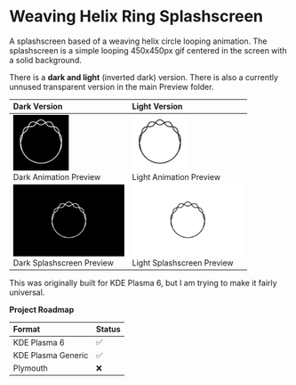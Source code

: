 # Weaving Helix Ring Splashscreen
A splashscreen based of a weaving helix circle looping animation. The splashscreen is a simple looping 450x450px gif centered in the screen with a solid background.

There is a **dark and light** (inverted dark) version. There is also a currently unnused transparent version in the main Preview folder.

| Dark Version | Light Version |
|:----------|:----------|
| <img src="Previews/Helix-Ring-Dark-Animated-Preview.gif" alt="Preview" width="100"> <br> Dark Animation Preview | <img src="Previews/Helix-Ring-Light-Animated-Preview.gif" alt="Preview" width="100"> <br> Light Animation Preview |
| <img src="Previews/Helix-Ring-Dark-Preview.png" alt="Preview" width="200"> <br> Dark Splashscreen Preview | <img src="Previews/Helix-Ring-Light-Preview.png" alt="Preview" width="200"> <br> Light Splashscreen Preview |

This was originally built for KDE Plasma 6, but I am trying to make it fairly universal.

**Project Roadmap**

| Format | Status |
|:----------|:----------|
| KDE Plasma 6 | :white_check_mark: |
| KDE Plasma Generic| :white_check_mark: |
| Plymouth| :x:  |